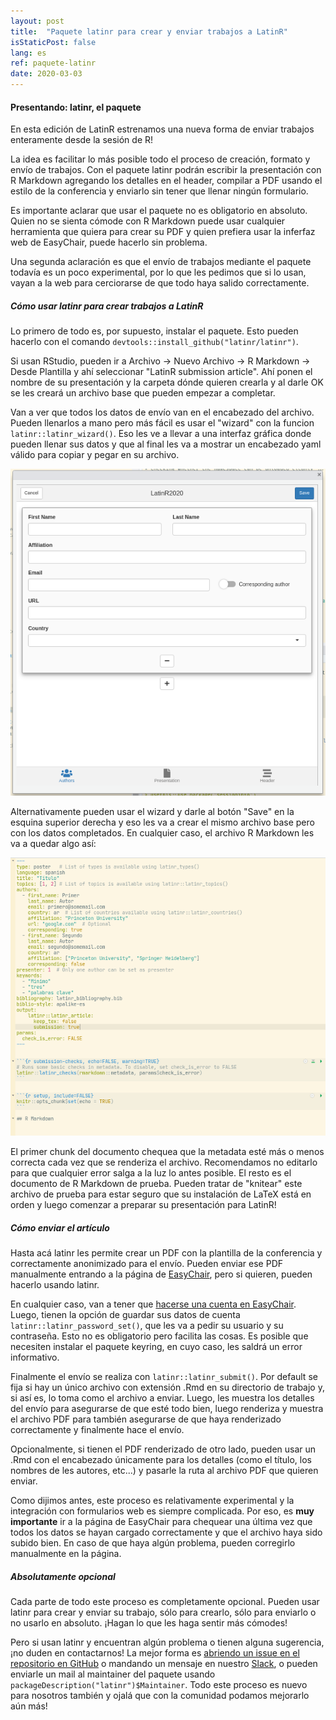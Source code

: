 ```yaml
---
layout: post
title:  "Paquete latinr para crear y enviar trabajos a LatinR"
isStaticPost: false
lang: es
ref: paquete-latinr
date: 2020-03-03
---
```


#### Presentando: latinr, el paquete

En esta edición de LatinR estrenamos una nueva forma de enviar trabajos enteramente desde la sesión de R!

La idea es facilitar lo más posible todo el proceso de creación, formato y envío de trabajos. Con el paquete latinr podrán escribir la presentación con R Markdown agregando los detalles en el header, compilar a PDF usando el estilo de la conferencia y enviarlo sin tener que llenar ningún formulario.

Es importante aclarar que usar el paquete no es obligatorio en absoluto. Quien no se sienta cómode con R Markdown puede usar cualquier herramienta que quiera para crear su PDF y quien prefiera usar la inferfaz web de EasyChair, puede hacerlo sin problema.

Una segunda aclaración es que el envío de trabajos mediante el paquete todavía es un poco experimental, por lo que les pedimos que si lo usan, vayan a la web para cerciorarse de que todo haya salido correctamente.

##### Cómo usar latinr para crear trabajos a LatinR

Lo primero de todo es, por supuesto, instalar el paquete. Esto pueden hacerlo con el comando `devtools::install_github("latinr/latinr")`.

Si usan RStudio, pueden ir a Archivo -\> Nuevo Archivo -\> R Markdown -\> Desde Plantilla y ahí seleccionar "LatinR submission article". Ahí ponen el nombre de su presentación y la carpeta dónde quieren crearla y al darle OK se les creará un archivo base que pueden empezar a completar.

Van a ver que todos los datos de envío van en el encabezado del archivo. Pueden llenarlos a mano pero más fácil es usar el "wizard" con la funcion `latinr::latinr_wizard()`. Eso les ve a llevar a una interfaz gráfica donde pueden llenar sus datos y que al final les va a mostrar un encabezado yaml válido para copiar y pegar en su archivo.

![latinr wizard](/img/posts/wizard.png)

Alternativamente pueden usar el wizard y darle al botón "Save" en la esquina superior derecha y eso les va a crear el mismo archivo base pero con los datos completados. En cualquier caso, el archivo R Markdown les va a quedar algo así:

![latinr file skeleton](/img/posts/latinr-skeleton.png)

El primer chunk del documento chequea que la metadata esté más o menos correcta cada vez que se renderiza el archivo. Recomendamos no editarlo para que cualquier error salga a la luz lo antes posible. El resto es el documento de R Markdown de prueba. Pueden tratar de "knitear" este archivo de prueba para estar seguro que su instalación de LaTeX está en orden y luego comenzar a preparar su presentación para LatinR!

##### Cómo enviar el artículo

Hasta acá latinr les permite crear un PDF con la plantilla de la conferencia y correctamente anonimizado para el envío. Pueden enviar ese PDF manualmente entrando a la página de [EasyChair](https://bit.ly/latinr2020-easychair), pero si quieren, pueden hacerlo usando latinr.

En cualquier caso, van a tener que [hacerse una cuenta en EasyChair](https://easychair.org/account/signup). Luego, tienen la opción de guardar sus datos de cuenta `latinr::latinr_password_set()`, que les va a pedir su usuario y su contraseña. Esto no es obligatorio pero facilita las cosas. Es posible que necesiten instalar el paquete keyring, en cuyo caso, les saldrá un error informativo.

Finalmente el envío se realiza con `latinr::latinr_submit()`. Por default se fija si hay un único archivo con extensión .Rmd en su directorio de trabajo y, si así es, lo toma como el archivo a enviar. Luego, les muestra los detalles del envío para asegurarse de que esté todo bien, luego renderiza y muestra el archivo PDF para también asegurarse de que haya renderizado correctamente y finalmente hace el envío.

Opcionalmente, si tienen el PDF renderizado de otro lado, pueden usar un .Rmd con el encabezado únicamente para los detalles (como el título, los nombres de les autores, etc...) y pasarle la ruta al archivo PDF que quieren enviar.

Como dijimos antes, este proceso es relativamente experimental y la integración con formularios web es siempre complicada. Por eso, es **muy importante** ir a la página de EasyChair para chequear una última vez que todos los datos se hayan cargado correctamente y que el archivo haya sido subido bien. En caso de que haya algún problema, pueden corregirlo manualmente en la página.

##### Absolutamente opcional

Cada parte de todo este proceso es completamente opcional. Pueden usar latinr para crear y enviar su trabajo, sólo para crearlo, sólo para enviarlo o no usarlo en absoluto. ¡Hagan lo que les haga sentir más cómodes!

Pero si usan latinr y encuentran algún problema o tienen alguna sugerencia, ¡no duden en contactarnos! La mejor forma es [abriendo un issue en el repositorio en GitHub](https://github.com/LatinR/latinr/issues) o mandando un mensaje en nuestro [Slack](https://bit.ly/latinr_slack), o pueden enviarle un mail al maintainer del paquete usando `packageDescription("latinr")$Maintainer`. Todo este proceso es nuevo para nosotros también y ojalá que con la comunidad podamos mejorarlo aún más!
